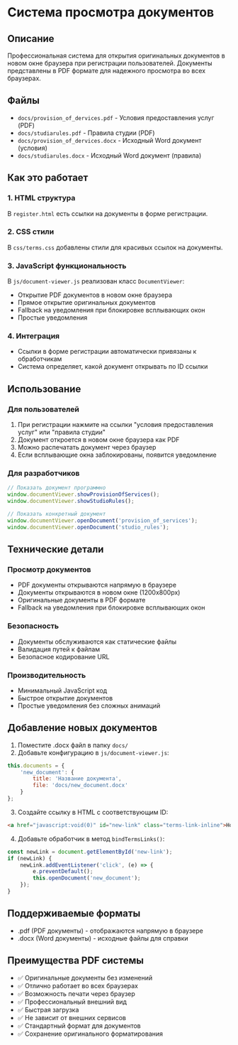 # Система просмотра документов

## Описание
Профессиональная система для открытия оригинальных документов в новом окне браузера при регистрации пользователей. Документы представлены в PDF формате для надежного просмотра во всех браузерах.

## Файлы
- `docs/provision_of_dervices.pdf` - Условия предоставления услуг (PDF)
- `docs/studiarules.pdf` - Правила студии (PDF)
- `docs/provision_of_dervices.docx` - Исходный Word документ (условия)
- `docs/studiarules.docx` - Исходный Word документ (правила)

## Как это работает

### 1. HTML структура
В `register.html` есть ссылки на документы в форме регистрации.

### 2. CSS стили
В `css/terms.css` добавлены стили для красивых ссылок на документы.

### 3. JavaScript функциональность
В `js/document-viewer.js` реализован класс `DocumentViewer`:
- Открытие PDF документов в новом окне браузера
- Прямое открытие оригинальных документов
- Fallback на уведомления при блокировке всплывающих окон
- Простые уведомления

### 4. Интеграция
- Ссылки в форме регистрации автоматически привязаны к обработчикам
- Система определяет, какой документ открывать по ID ссылки

## Использование

### Для пользователей
1. При регистрации нажмите на ссылки "условия предоставления услуг" или "правила студии"
2. Документ откроется в новом окне браузера как PDF
3. Можно распечатать документ через браузер
4. Если всплывающие окна заблокированы, появится уведомление

### Для разработчиков
```javascript
// Показать документ программно
window.documentViewer.showProvisionOfServices();
window.documentViewer.showStudioRules();

// Показать конкретный документ
window.documentViewer.openDocument('provision_of_services');
window.documentViewer.openDocument('studio_rules');
```

## Технические детали

### Просмотр документов
- PDF документы открываются напрямую в браузере
- Документы открываются в новом окне (1200x800px)
- Оригинальные документы в PDF формате
- Fallback на уведомления при блокировке всплывающих окон

### Безопасность
- Документы обслуживаются как статические файлы
- Валидация путей к файлам
- Безопасное кодирование URL

### Производительность
- Минимальный JavaScript код
- Быстрое открытие документов
- Простые уведомления без сложных анимаций

## Добавление новых документов

1. Поместите .docx файл в папку `docs/`
2. Добавьте конфигурацию в `js/document-viewer.js`:
```javascript
this.documents = {
    'new_document': {
        title: 'Название документа',
        file: 'docs/new_document.docx'
    }
};
```
3. Создайте ссылку в HTML с соответствующим ID:
```html
<a href="javascript:void(0)" id="new-link" class="terms-link-inline">Новый документ</a>
```
4. Добавьте обработчик в метод `bindTermsLinks()`:
```javascript
const newLink = document.getElementById('new-link');
if (newLink) {
    newLink.addEventListener('click', (e) => {
        e.preventDefault();
        this.openDocument('new_document');
    });
}
```

## Поддерживаемые форматы
- .pdf (PDF документы) - отображаются напрямую в браузере
- .docx (Word документы) - исходные файлы для справки

## Преимущества PDF системы
- ✅ Оригинальные документы без изменений
- ✅ Отлично работает во всех браузерах
- ✅ Возможность печати через браузер
- ✅ Профессиональный внешний вид
- ✅ Быстрая загрузка
- ✅ Не зависит от внешних сервисов
- ✅ Стандартный формат для документов
- ✅ Сохранение оригинального форматирования
